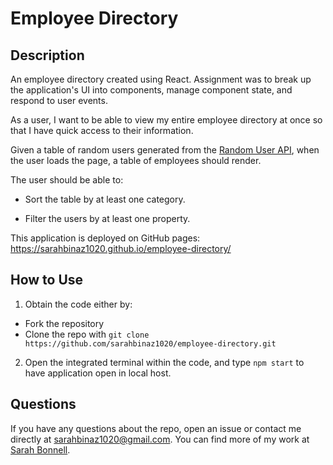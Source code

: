 # Employee Directory


## Description

An employee directory created using React. Assignment was to break up the application's UI into components, manage component state, and respond to user events. 

As a user, I want to be able to view my entire employee directory at once so that I have quick access to their information.

Given a table of random users generated from the [Random User API](https://randomuser.me/), when the user loads the page, a table of employees should render. 

The user should be able to:

  * Sort the table by at least one category.

  * Filter the users by at least one property.

This application is deployed on GitHub pages: https://sarahbinaz1020.github.io/employee-directory/


## How to Use

1. Obtain the code either by:
  * Fork the repository
  * Clone the repo with ```git clone https://github.com/sarahbinaz1020/employee-directory.git```

2. Open the integrated terminal within the code, and type ```npm start``` to have application open in local host.



## Questions

If you have any questions about the repo, open an issue or contact me directly at sarahbinaz1020@gmail.com. You can find more of my work at [Sarah Bonnell](https://github.com/sarahbinaz1020/).

